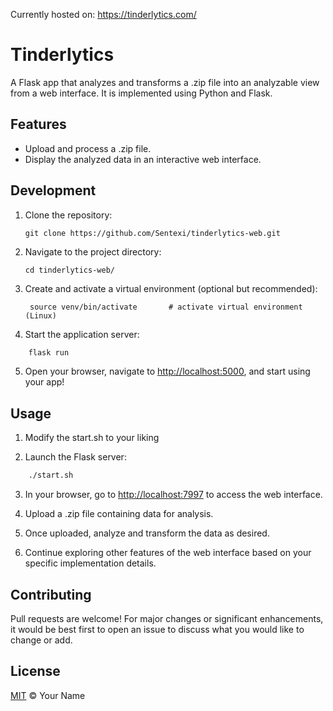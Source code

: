 Currently hosted on: https://tinderlytics.com/
# Tinderlytics

A Flask app that analyzes and transforms a .zip file into an analyzable view from a web interface. It is implemented using Python and Flask.

## Features

- Upload and process a .zip file.
- Display the analyzed data in an interactive web interface.

## Development

1. Clone the repository:
   ```
   git clone https://github.com/Sentexi/tinderlytics-web.git
   ```

2. Navigate to the project directory:
   ```
   cd tinderlytics-web/
   ```

3. Create and activate a virtual environment (optional but recommended):
   ```
    source venv/bin/activate       # activate virtual environment (Linux)
    ```
   
4. Start the application server:
  ```bash 
      flask run
  ```
      
5. Open your browser, navigate to [http://localhost:5000](http://localhost:5000), and start using your app!

## Usage

1. Modify the start.sh to your liking

2. Launch the Flask server:

  ```bash 
      ./start.sh
  ```

3. In your browser, go to [http://localhost:7997](http://localhost:7997) to access the web interface.

4. Upload a .zip file containing data for analysis.

5. Once uploaded, analyze and transform the data as desired.

6. Continue exploring other features of the web interface based on your specific implementation details.


## Contributing

Pull requests are welcome! For major changes or significant enhancements, it would be best first to open an issue to discuss what you would like to change or add.


## License

[MIT](https://choosealicense.com/licenses/mit/) © Your Name


``` 

